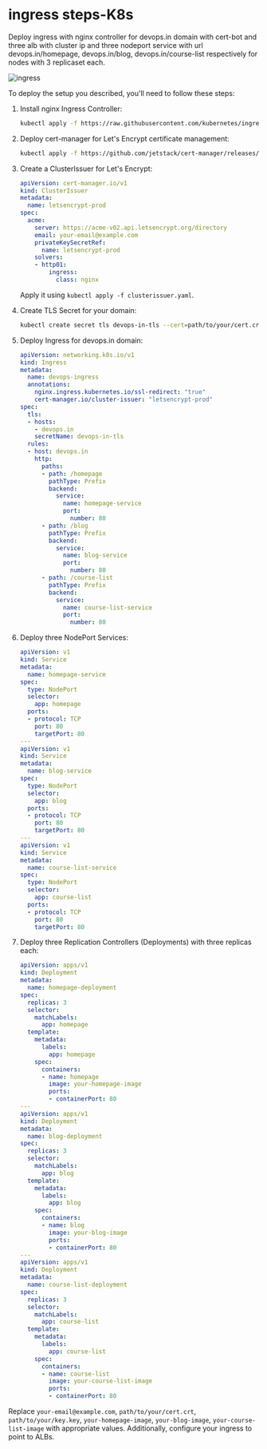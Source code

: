 # ingress steps-K8s

Deploy ingress with nginx controller for  devops.in domain with cert-bot and three alb with cluster ip and three nodeport service with url devops.in/homepage, devops.in/blog, devops.in/course-list respectively for nodes with 3 replicaset each.

![ingress]()


To deploy the setup you described, you'll need to follow these steps:

1. Install nginx Ingress Controller:
   ```bash
   kubectl apply -f https://raw.githubusercontent.com/kubernetes/ingress-nginx/controller-v1.1.1/deploy/static/provider/cloud/deploy.yaml
   ```

2. Deploy cert-manager for Let's Encrypt certificate management:
   ```bash
   kubectl apply -f https://github.com/jetstack/cert-manager/releases/download/v1.5.4/cert-manager.yaml
   ```

3. Create a ClusterIssuer for Let's Encrypt:
   ```yaml
   apiVersion: cert-manager.io/v1
   kind: ClusterIssuer
   metadata:
     name: letsencrypt-prod
   spec:
     acme:
       server: https://acme-v02.api.letsencrypt.org/directory
       email: your-email@example.com
       privateKeySecretRef:
         name: letsencrypt-prod
       solvers:
       - http01:
           ingress:
             class: nginx
   ```
   Apply it using `kubectl apply -f clusterissuer.yaml`.

4. Create TLS Secret for your domain:
   ```bash
   kubectl create secret tls devops-in-tls --cert=path/to/your/cert.crt --key=path/to/your/key.key
   ```

5. Deploy Ingress for devops.in domain:
   ```yaml
   apiVersion: networking.k8s.io/v1
   kind: Ingress
   metadata:
     name: devops-ingress
     annotations:
       nginx.ingress.kubernetes.io/ssl-redirect: "true"
       cert-manager.io/cluster-issuer: "letsencrypt-prod"
   spec:
     tls:
     - hosts:
       - devops.in
       secretName: devops-in-tls
     rules:
     - host: devops.in
       http:
         paths:
         - path: /homepage
           pathType: Prefix
           backend:
             service:
               name: homepage-service
               port:
                 number: 80
         - path: /blog
           pathType: Prefix
           backend:
             service:
               name: blog-service
               port:
                 number: 80
         - path: /course-list
           pathType: Prefix
           backend:
             service:
               name: course-list-service
               port:
                 number: 80
   ```

6. Deploy three NodePort Services:
   ```yaml
   apiVersion: v1
   kind: Service
   metadata:
     name: homepage-service
   spec:
     type: NodePort
     selector:
       app: homepage
     ports:
     - protocol: TCP
       port: 80
       targetPort: 80
   ---
   apiVersion: v1
   kind: Service
   metadata:
     name: blog-service
   spec:
     type: NodePort
     selector:
       app: blog
     ports:
     - protocol: TCP
       port: 80
       targetPort: 80
   ---
   apiVersion: v1
   kind: Service
   metadata:
     name: course-list-service
   spec:
     type: NodePort
     selector:
       app: course-list
     ports:
     - protocol: TCP
       port: 80
       targetPort: 80
   ```

7. Deploy three Replication Controllers (Deployments) with three replicas each:
   ```yaml
   apiVersion: apps/v1
   kind: Deployment
   metadata:
     name: homepage-deployment
   spec:
     replicas: 3
     selector:
       matchLabels:
         app: homepage
     template:
       metadata:
         labels:
           app: homepage
       spec:
         containers:
         - name: homepage
           image: your-homepage-image
           ports:
           - containerPort: 80
   ---
   apiVersion: apps/v1
   kind: Deployment
   metadata:
     name: blog-deployment
   spec:
     replicas: 3
     selector:
       matchLabels:
         app: blog
     template:
       metadata:
         labels:
           app: blog
       spec:
         containers:
         - name: blog
           image: your-blog-image
           ports:
           - containerPort: 80
   ---
   apiVersion: apps/v1
   kind: Deployment
   metadata:
     name: course-list-deployment
   spec:
     replicas: 3
     selector:
       matchLabels:
         app: course-list
     template:
       metadata:
         labels:
           app: course-list
       spec:
         containers:
         - name: course-list
           image: your-course-list-image
           ports:
           - containerPort: 80
   ```

Replace `your-email@example.com`, `path/to/your/cert.crt`, `path/to/your/key.key`, `your-homepage-image`, `your-blog-image`, `your-course-list-image` with appropriate values. Additionally, configure your ingress to point to ALBs.
